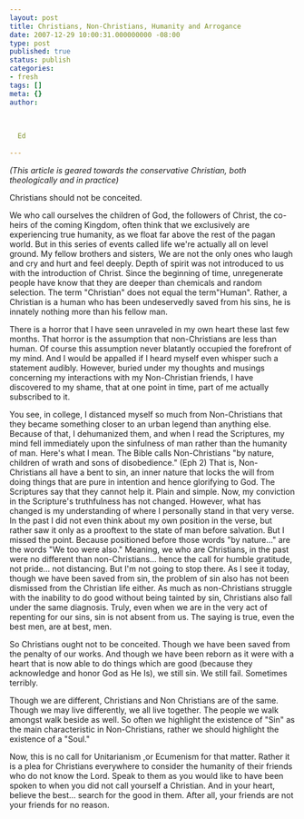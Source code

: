 ```yaml
---
layout: post
title: Christians, Non-Christians, Humanity and Arrogance
date: 2007-12-29 10:00:31.000000000 -08:00
type: post
published: true
status: publish
categories:
- fresh
tags: []
meta: {}
author:
  
  
  
  Ed
  
---
```

<p><i>(This article is geared towards the conservative Christian, both theologically and in practice)</i></p>
<p>Christians should not be conceited.</p>
<p>We who call ourselves the children of God, the followers of Christ, the co-heirs of the coming Kingdom, often think that we exclusively are experiencing true humanity, as we float far above the rest of the pagan world.  But in this series of events called life we're actually all on level ground.  My fellow brothers and sisters, We are not the only ones who laugh and cry and hurt and feel deeply.  Depth of spirit was not introduced to us with the introduction of Christ.  Since the beginning of time, unregenerate people have know that they are deeper than chemicals and random selection.  The term "Christian" does not equal the term"Human".  Rather, a Christian is a human who has been undeservedly saved from his sins, he is innately nothing more than his fellow man.</p>
<p>There is a horror that I have seen unraveled in my own heart these last few months.   That horror is the assumption that non-Christians are less than human.  Of course this assumption never blatantly occupied the forefront of my mind.  And I would be appalled if I heard myself even whisper such a statement audibly.  However, buried under my thoughts and musings concerning my interactions with my Non-Christian friends, I have discovered to my shame, that at one point in time, part of me actually subscribed to it.</p>
<p>You see, in college, I distanced myself so much from Non-Christians that they became something closer to an urban legend than anything else.  Because of that, I dehumanized them, and when I read the Scriptures, my mind fell immediately upon the sinfulness of man rather than the humanity of man.  Here's what I mean.  The Bible calls Non-Christians "by nature, children of wrath and sons of disobedience." (Eph 2)  That is, Non-Christians all have a bent to sin, an inner nature that locks the will from doing things that are pure in intention and hence glorifying to God.  The Scriptures say that they cannot help it.  Plain and simple. Now, my conviction in the Scripture's truthfulness has not changed.  However, what has changed is my understanding of where I personally stand in that very verse. In the past I did not even think about my own position in the verse, but rather saw it only as a prooftext to the state of man before salvation.  But I missed the point.  Because positioned before those words "by nature..." are the words "We too were also."  Meaning, we who are Christians, in the past were no different than non-Christians... hence the call for humble gratitude, not pride... not distancing.  But I'm not going to stop there.  As I see it today, though we have been saved from sin, the problem of sin also has not been dismissed from the Christian life either.  As much as non-Christians struggle with the inability to do good without being tainted by sin, Christians also fall under the same diagnosis.  Truly, even when we are in the very act of repenting for our sins, sin is not absent from us.  The saying is true, even the best men, are at best, men.</p>
<p>So Christians ought not to be conceited.  Though we have been saved from the penalty of our works.  And though we have been reborn as it were with a heart that is now able to do things which are good (because they acknowledge and honor God as He Is), we still sin.  We still fail. Sometimes terribly.</p>
<p>Though we are different, Christians and Non Christians are of the same.  Though we may live differently, we all live together.  The people we walk amongst walk beside as well. So often we highlight the existence of "Sin" as the main characteristic in Non-Christians, rather we should highlight the existence of a "Soul."</p>
<p>Now, this is no call for Unitarianism ,or Ecumenism for that matter.  Rather it is a plea for Christians everywhere to consider the humanity of their friends who do not know the Lord.  Speak to them as you would like to have been spoken to when you did not call yourself a Christian.  And in your heart, believe the best... search for the good in them.  After all, your friends are not your friends for no reason.</p>
